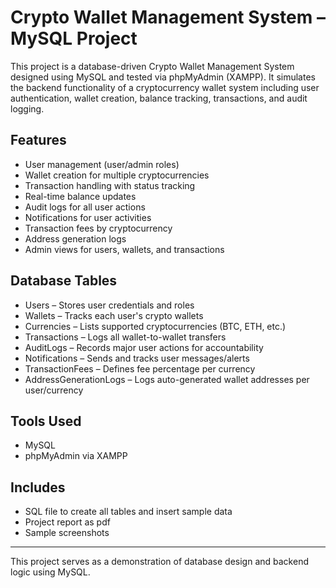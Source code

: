 # Crypto Wallet Management System – MySQL Project

This project is a database-driven Crypto Wallet Management System designed using MySQL and tested via phpMyAdmin (XAMPP). It simulates the backend functionality of a cryptocurrency wallet system including user authentication, wallet creation, balance tracking, transactions, and audit logging.

## Features
*   User management (user/admin roles)
*   Wallet creation for multiple cryptocurrencies
*   Transaction handling with status tracking
*   Real-time balance updates
*   Audit logs for all user actions
*   Notifications for user activities
*   Transaction fees by cryptocurrency
*   Address generation logs
*   Admin views for users, wallets, and transactions

## Database Tables
*   Users – Stores user credentials and roles
*   Wallets – Tracks each user's crypto wallets
*   Currencies – Lists supported cryptocurrencies (BTC, ETH, etc.)
*   Transactions – Logs all wallet-to-wallet transfers
*   AuditLogs – Records major user actions for accountability
*   Notifications – Sends and tracks user messages/alerts
*   TransactionFees – Defines fee percentage per currency
*   AddressGenerationLogs – Logs auto-generated wallet addresses per user/currency

## Tools Used
*   MySQL
*   phpMyAdmin via XAMPP

## Includes
*   SQL file to create all tables and insert sample data
*   Project report as pdf
*   Sample screenshots

---

This project serves as a demonstration of database design and backend logic using MySQL.

